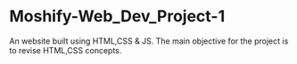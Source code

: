 
# Moshify-Web_Dev_Project-1

An website built using HTML,CSS & JS. The main objective for the project is to revise HTML,CSS concepts.


<!-- ## Demo
[Website DEMO Link ](https://cselonewolf.github.io/Moshify-Web_Dev_Project-1/) -->

